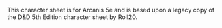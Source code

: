This character sheet is for Arcanis 5e and is based upon a legacy copy of the D&D 5th Edition character sheet by Roll20.